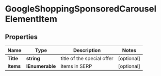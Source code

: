 # GoogleShoppingSponsoredCarouselElementItem


## Properties

| Name | Type | Description | Notes |
|------------ | ------------- | ------------- | -------------|
**Title** | **string** | title of the special offer |[optional]|
**Items** | **IEnumerable<GoogleShoppingSponsoredCarouselElement>** | items in SERP |[optional]|